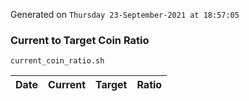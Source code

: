 Generated on `Thursday 23-September-2021 at 18:57:05`

### Current to Target Coin Ratio
`current_coin_ratio.sh`

Date|Current|Target|Ratio
---|---|---|---
